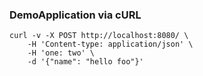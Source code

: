 

### DemoApplication via cURL

```shell
curl -v -X POST http://localhost:8080/ \
    -H 'Content-type: application/json' \
    -H 'one: two' \
    -d '{"name": "hello foo"}'
```
